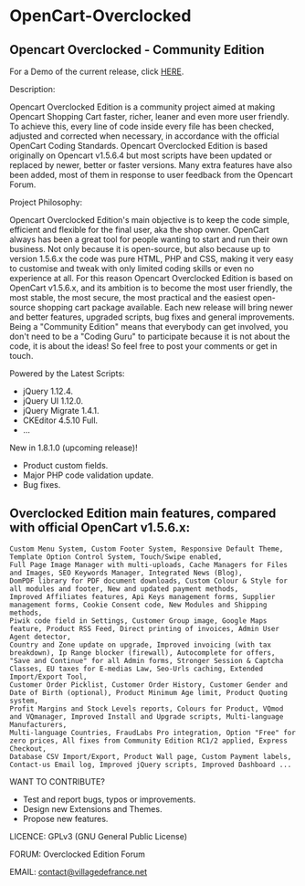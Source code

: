 OpenCart-Overclocked
====================

Opencart Overclocked - Community Edition
-----------------------------------------

For a Demo of the current release, click <a href="http://villagedefrance.net/demonstration" title="Demo">HERE</a>.

Description:

Opencart Overclocked Edition is a community project aimed at making Opencart Shopping Cart faster, richer, leaner and even more user friendly. 
To achieve this, every line of code inside every file has been checked, adjusted and corrected when necessary, in accordance with the official OpenCart Coding Standards. 
Opencart Overclocked Edition is based originally on Opencart v1.5.6.4 but most scripts have been updated or replaced by newer, better or faster versions. 
Many extra features have also been added, most of them in response to user feedback from the Opencart Forum.

Project Philosophy:

Opencart Overclocked Edition's main objective is to keep the code simple, efficient and flexible for the final user, aka the shop owner. 
OpenCart always has been a great tool for people wanting to start and run their own business. Not only because it is open-source, but also because up to version 1.5.6.x the code was pure HTML, PHP and CSS, making it very easy to customise and tweak with only limited coding skills or even no experience at all.
For this reason Opencart Overclocked Edition is based on OpenCart v1.5.6.x, and its ambition is to become the most user friendly, the most stable, the most secure, the most practical and the easiest open-source shopping cart package available.
Each new release will bring newer and better features, upgraded scripts, bug fixes and general improvements. Being a "Community Edition" means that everybody can get involved, you don't need to be a "Coding Guru" to participate because it is not about the code, it is about the ideas!
So feel free to post your comments or get in touch.

Powered by the Latest Scripts:
- jQuery 1.12.4.
- jQuery UI 1.12.0.
- jQuery Migrate 1.4.1.
- CKEditor 4.5.10 Full.
- ...

New in 1.8.1.0 (upcoming release)!
- Product custom fields.
- Major PHP code validation update.
- Bug fixes.

Overclocked Edition main features, compared with official OpenCart v1.5.6.x:
-------------------------------------------------------------------------
	Custom Menu System, Custom Footer System, Responsive Default Theme, Template Option Control System, Touch/Swipe enabled,
	Full Page Image Manager with multi-uploads, Cache Managers for Files and Images, SEO Keywords Manager, Integrated News (Blog),
	DomPDF library for PDF document downloads, Custom Colour & Style for all modules and footer, New and updated payment methods,
	Improved Affiliates features, Api Keys management forms, Supplier management forms, Cookie Consent code, New Modules and Shipping methods,
	Piwik code field in Settings, Customer Group image, Google Maps feature, Product RSS Feed, Direct printing of invoices, Admin User Agent detector,
	Country and Zone update on upgrade, Improved invoicing (with tax breakdown), Ip Range blocker (firewall), Autocomplete for offers,
	"Save and Continue" for all Admin forms, Stronger Session & Captcha Classes, EU taxes for E-medias Law, Seo-Urls caching, Extended Import/Export Tool,
	Customer Order Picklist, Customer Order History, Customer Gender and Date of Birth (optional), Product Minimum Age limit, Product Quoting system,
	Profit Margins and Stock Levels reports, Colours for Product, VQmod and VQmanager, Improved Install and Upgrade scripts, Multi-language Manufacturers,
	Multi-language Countries, FraudLabs Pro integration, Option "Free" for zero prices, All fixes from Community Edition RC1/2 applied, Express Checkout,
	Database CSV Import/Export, Product Wall page, Custom Payment labels, Contact-us Email log, Improved jQuery scripts, Improved Dashboard ...


WANT TO CONTRIBUTE?
- Test and report bugs, typos or improvements.
- Design new Extensions and Themes.
- Propose new features.


LICENCE: <a onclick="window.open(\'http://www.gnu.org/licenses/gpl-3.0.en.html\');">GPLv3 (GNU General Public License)</a>

FORUM: <a onclick="window.open(\'http://forum.villagedefrance.net/index.php\');">Overclocked Edition Forum</a>

EMAIL: contact@villagedefrance.net
